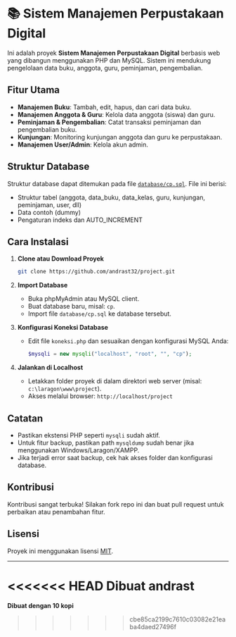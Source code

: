 # 📚 Sistem Manajemen Perpustakaan Digital

Ini adalah proyek **Sistem Manajemen Perpustakaan Digital** berbasis web yang dibangun menggunakan PHP dan MySQL. Sistem ini mendukung pengelolaan data buku, anggota, guru, peminjaman, pengembalian.

## Fitur Utama

- **Manajemen Buku**: Tambah, edit, hapus, dan cari data buku.
- **Manajemen Anggota & Guru**: Kelola data anggota (siswa) dan guru.
- **Peminjaman & Pengembalian**: Catat transaksi peminjaman dan pengembalian buku.
- **Kunjungan**: Monitoring kunjungan anggota dan guru ke perpustakaan.
- **Manajemen User/Admin**: Kelola akun admin.

## Struktur Database

Struktur database dapat ditemukan pada file [`database/cp.sql`](database/cp.sql). File ini berisi:

- Struktur tabel (anggota, data_buku, data_kelas, guru, kunjungan, peminjaman, user, dll)
- Data contoh (dummy)
- Pengaturan indeks dan AUTO_INCREMENT

## Cara Instalasi

1. **Clone atau Download Proyek**
   ```bash
   git clone https://github.com/andrast32/project.git
   ```

2. **Import Database**
   - Buka phpMyAdmin atau MySQL client.
   - Buat database baru, misal: `cp`.
   - Import file `database/cp.sql` ke database tersebut.

3. **Konfigurasi Koneksi Database**
   - Edit file `koneksi.php` dan sesuaikan dengan konfigurasi MySQL Anda:
     ```php
     $mysqli = new mysqli("localhost", "root", "", "cp");
     ```

4. **Jalankan di Localhost**
   - Letakkan folder proyek di dalam direktori web server (misal: `c:\laragon\www\project`).
   - Akses melalui browser: `http://localhost/project`

## Catatan

- Pastikan ekstensi PHP seperti `mysqli` sudah aktif.
- Untuk fitur backup, pastikan path `mysqldump` sudah benar jika menggunakan Windows/Laragon/XAMPP.
- Jika terjadi error saat backup, cek hak akses folder dan konfigurasi database.

## Kontribusi

Kontribusi sangat terbuka! Silakan fork repo ini dan buat pull request untuk perbaikan atau penambahan fitur.

## Lisensi

Proyek ini menggunakan lisensi [MIT](LICENSE).

---

<<<<<<< HEAD
**Dibuat andrast**
=======
**Dibuat dengan 10 kopi**
>>>>>>> cbe85ca2199c7610c03082e21eaba4daed27496f

